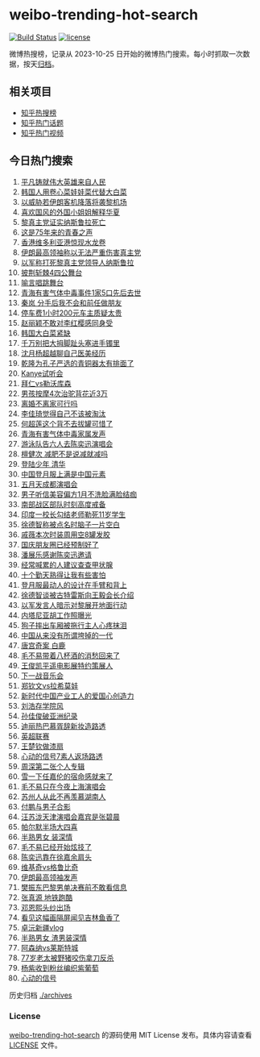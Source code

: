 # weibo-trending-hot-search

[![Build Status](https://github.com/justjavac/weibo-trending-hot-search/workflows/ci/badge.svg?branch=master)](https://github.com/justjavac/weibo-trending-hot-search/actions)
[![license](https://img.shields.io/github/license/justjavac/weibo-trending-hot-search)](https://github.com/justjavac/weibo-trending-hot-search/blob/master/LICENSE)

微博热搜榜，记录从 2023-10-25 日开始的微博热门搜索。每小时抓取一次数据，按天[归档](./archives)。

## 相关项目

- [知乎热搜榜](https://github.com/justjavac/zhihu-trending-top-search)
- [知乎热门话题](https://github.com/justjavac/zhihu-trending-hot-questions)
- [知乎热门视频](https://github.com/justjavac/zhihu-trending-hot-video)

## 今日热门搜索

<!-- BEGIN -->
<!-- 最后更新时间 Sun Sep 29 2024 04:23:04 GMT+0800 (China Standard Time) -->

1. [平凡铸就伟大英雄来自人民](https://s.weibo.com//weibo?q=%23%E5%B9%B3%E5%87%A1%E9%93%B8%E5%B0%B1%E4%BC%9F%E5%A4%A7%E8%8B%B1%E9%9B%84%E6%9D%A5%E8%87%AA%E4%BA%BA%E6%B0%91%23&Refer=new_time)
1. [韩国人用卷心菜娃娃菜代替大白菜](https://s.weibo.com//weibo?q=%23%E9%9F%A9%E5%9B%BD%E4%BA%BA%E7%94%A8%E5%8D%B7%E5%BF%83%E8%8F%9C%E5%A8%83%E5%A8%83%E8%8F%9C%E4%BB%A3%E6%9B%BF%E5%A4%A7%E7%99%BD%E8%8F%9C%23&t=31&band_rank=1&Refer=top)
1. [以威胁若伊朗客机降落将袭黎机场](https://s.weibo.com//weibo?q=%23%E4%BB%A5%E5%A8%81%E8%83%81%E8%8B%A5%E4%BC%8A%E6%9C%97%E5%AE%A2%E6%9C%BA%E9%99%8D%E8%90%BD%E5%B0%86%E8%A2%AD%E9%BB%8E%E6%9C%BA%E5%9C%BA%23&t=31&band_rank=2&Refer=top)
1. [喜欢国风的外国小姐姐解释华夏](https://s.weibo.com//weibo?q=%23%E5%96%9C%E6%AC%A2%E5%9B%BD%E9%A3%8E%E7%9A%84%E5%A4%96%E5%9B%BD%E5%B0%8F%E5%A7%90%E5%A7%90%E8%A7%A3%E9%87%8A%E5%8D%8E%E5%A4%8F%23&t=31&band_rank=3&Refer=top)
1. [黎真主党证实纳斯鲁拉死亡](https://s.weibo.com//weibo?q=%23%E9%BB%8E%E7%9C%9F%E4%B8%BB%E5%85%9A%E8%AF%81%E5%AE%9E%E7%BA%B3%E6%96%AF%E9%B2%81%E6%8B%89%E6%AD%BB%E4%BA%A1%23&t=31&band_rank=4&Refer=top)
1. [这是75年来的青春之声](https://s.weibo.com//weibo?q=%23%E8%BF%99%E6%98%AF75%E5%B9%B4%E6%9D%A5%E7%9A%84%E9%9D%92%E6%98%A5%E4%B9%8B%E5%A3%B0%23&t=31&band_rank=5&Refer=top)
1. [香港维多利亚港惊现水龙卷](https://s.weibo.com//weibo?q=%23%E9%A6%99%E6%B8%AF%E7%BB%B4%E5%A4%9A%E5%88%A9%E4%BA%9A%E6%B8%AF%E6%83%8A%E7%8E%B0%E6%B0%B4%E9%BE%99%E5%8D%B7%23&t=31&band_rank=2&Refer=top)
1. [伊朗最高领袖称以无法严重伤害真主党](https://s.weibo.com//weibo?q=%23%E4%BC%8A%E6%9C%97%E6%9C%80%E9%AB%98%E9%A2%86%E8%A2%96%E7%A7%B0%E4%BB%A5%E6%97%A0%E6%B3%95%E4%B8%A5%E9%87%8D%E4%BC%A4%E5%AE%B3%E7%9C%9F%E4%B8%BB%E5%85%9A%23&t=31&band_rank=6&Refer=top)
1. [以军称打死黎真主党领导人纳斯鲁拉](https://s.weibo.com//weibo?q=%23%E4%BB%A5%E5%86%9B%E7%A7%B0%E6%89%93%E6%AD%BB%E9%BB%8E%E7%9C%9F%E4%B8%BB%E5%85%9A%E9%A2%86%E5%AF%BC%E4%BA%BA%E7%BA%B3%E6%96%AF%E9%B2%81%E6%8B%89%23&t=31&band_rank=8&Refer=top)
1. [披荆斩棘4四公舞台](https://s.weibo.com//weibo?q=%23%E6%8A%AB%E8%8D%86%E6%96%A9%E6%A3%984%E5%9B%9B%E5%85%AC%E8%88%9E%E5%8F%B0%23&t=31&band_rank=9&Refer=top)
1. [喻言唱跳舞台](https://s.weibo.com//weibo?q=%23%E5%96%BB%E8%A8%80%E5%94%B1%E8%B7%B3%E8%88%9E%E5%8F%B0%23&t=31&band_rank=20&Refer=top)
1. [青海有害气体中毒事件1家5口先后去世](https://s.weibo.com//weibo?q=%23%E9%9D%92%E6%B5%B7%E6%9C%89%E5%AE%B3%E6%B0%94%E4%BD%93%E4%B8%AD%E6%AF%92%E4%BA%8B%E4%BB%B61%E5%AE%B65%E5%8F%A3%E5%85%88%E5%90%8E%E5%8E%BB%E4%B8%96%23&t=31&band_rank=38&Refer=top)
1. [秦岚 分手后我不会和前任做朋友](https://s.weibo.com//weibo?q=%E7%A7%A6%E5%B2%9A%20%E5%88%86%E6%89%8B%E5%90%8E%E6%88%91%E4%B8%8D%E4%BC%9A%E5%92%8C%E5%89%8D%E4%BB%BB%E5%81%9A%E6%9C%8B%E5%8F%8B&t=31&band_rank=11&Refer=top)
1. [停车费1小时200元车主质疑太贵](https://s.weibo.com//weibo?q=%23%E5%81%9C%E8%BD%A6%E8%B4%B91%E5%B0%8F%E6%97%B6200%E5%85%83%E8%BD%A6%E4%B8%BB%E8%B4%A8%E7%96%91%E5%A4%AA%E8%B4%B5%23&t=31&band_rank=17&Refer=top)
1. [赵丽颖不敢对李红樱感同身受](https://s.weibo.com//weibo?q=%23%E8%B5%B5%E4%B8%BD%E9%A2%96%E4%B8%8D%E6%95%A2%E5%AF%B9%E6%9D%8E%E7%BA%A2%E6%A8%B1%E6%84%9F%E5%90%8C%E8%BA%AB%E5%8F%97%23&t=31&band_rank=13&Refer=top)
1. [韩国大白菜紧缺](https://s.weibo.com//weibo?q=%23%E9%9F%A9%E5%9B%BD%E5%A4%A7%E7%99%BD%E8%8F%9C%E7%B4%A7%E7%BC%BA%23&t=31&band_rank=15&Refer=top)
1. [千万别把大拇脚趾头塞进手镯里](https://s.weibo.com//weibo?q=%E5%8D%83%E4%B8%87%E5%88%AB%E6%8A%8A%E5%A4%A7%E6%8B%87%E8%84%9A%E8%B6%BE%E5%A4%B4%E5%A1%9E%E8%BF%9B%E6%89%8B%E9%95%AF%E9%87%8C&t=31&band_rank=12&Refer=top)
1. [沈月杨超越聊自己医美经历](https://s.weibo.com//weibo?q=%E6%B2%88%E6%9C%88%E6%9D%A8%E8%B6%85%E8%B6%8A%E8%81%8A%E8%87%AA%E5%B7%B1%E5%8C%BB%E7%BE%8E%E7%BB%8F%E5%8E%86&t=31&band_rank=36&Refer=top)
1. [乾隆为孔子严选的青铜器太有排面了](https://s.weibo.com//weibo?q=%23%E4%B9%BE%E9%9A%86%E4%B8%BA%E5%AD%94%E5%AD%90%E4%B8%A5%E9%80%89%E7%9A%84%E9%9D%92%E9%93%9C%E5%99%A8%E5%A4%AA%E6%9C%89%E6%8E%92%E9%9D%A2%E4%BA%86%23&t=31&band_rank=18&Refer=top)
1. [Kanye试听会](https://s.weibo.com//weibo?q=Kanye%E8%AF%95%E5%90%AC%E4%BC%9A&t=31&band_rank=30&Refer=top)
1. [拜仁vs勒沃库森](https://s.weibo.com//weibo?q=%E6%8B%9C%E4%BB%81vs%E5%8B%92%E6%B2%83%E5%BA%93%E6%A3%AE&t=31&band_rank=8&Refer=top)
1. [男孩按摩4次治驼背花近3万](https://s.weibo.com//weibo?q=%23%E7%94%B7%E5%AD%A9%E6%8C%89%E6%91%A94%E6%AC%A1%E6%B2%BB%E9%A9%BC%E8%83%8C%E8%8A%B1%E8%BF%913%E4%B8%87%23&t=31&band_rank=46&Refer=top)
1. [离婚不离家可行吗](https://s.weibo.com//weibo?q=%23%E7%A6%BB%E5%A9%9A%E4%B8%8D%E7%A6%BB%E5%AE%B6%E5%8F%AF%E8%A1%8C%E5%90%97%23&t=31&band_rank=10&Refer=top)
1. [李佳琦觉得自己不该被淘汰](https://s.weibo.com//weibo?q=%23%E6%9D%8E%E4%BD%B3%E7%90%A6%E8%A7%89%E5%BE%97%E8%87%AA%E5%B7%B1%E4%B8%8D%E8%AF%A5%E8%A2%AB%E6%B7%98%E6%B1%B0%23&t=31&band_rank=25&Refer=top)
1. [何超莲这个背不去拔罐可惜了](https://s.weibo.com//weibo?q=%E4%BD%95%E8%B6%85%E8%8E%B2%E8%BF%99%E4%B8%AA%E8%83%8C%E4%B8%8D%E5%8E%BB%E6%8B%94%E7%BD%90%E5%8F%AF%E6%83%9C%E4%BA%86&t=31&band_rank=23&Refer=top)
1. [青海有害气体中毒家属发声](https://s.weibo.com//weibo?q=%23%E9%9D%92%E6%B5%B7%E6%9C%89%E5%AE%B3%E6%B0%94%E4%BD%93%E4%B8%AD%E6%AF%92%E5%AE%B6%E5%B1%9E%E5%8F%91%E5%A3%B0%23&t=31&band_rank=39&Refer=top)
1. [游泳队告六人去陈奕迅演唱会](https://s.weibo.com//weibo?q=%23%E6%B8%B8%E6%B3%B3%E9%98%9F%E5%91%8A%E5%85%AD%E4%BA%BA%E5%8E%BB%E9%99%88%E5%A5%95%E8%BF%85%E6%BC%94%E5%94%B1%E4%BC%9A%23&t=31&band_rank=18&Refer=top)
1. [檀健次 减肥不是说减就减吗](https://s.weibo.com//weibo?q=%E6%AA%80%E5%81%A5%E6%AC%A1%20%E5%87%8F%E8%82%A5%E4%B8%8D%E6%98%AF%E8%AF%B4%E5%87%8F%E5%B0%B1%E5%87%8F%E5%90%97&t=31&band_rank=14&Refer=top)
1. [登陆少年 清华](https://s.weibo.com//weibo?q=%E7%99%BB%E9%99%86%E5%B0%91%E5%B9%B4%20%E6%B8%85%E5%8D%8E&t=31&band_rank=33&Refer=top)
1. [中国登月服上满是中国元素](https://s.weibo.com//weibo?q=%23%E4%B8%AD%E5%9B%BD%E7%99%BB%E6%9C%88%E6%9C%8D%E4%B8%8A%E6%BB%A1%E6%98%AF%E4%B8%AD%E5%9B%BD%E5%85%83%E7%B4%A0%23&t=31&band_rank=29&Refer=top)
1. [五月天成都演唱会](https://s.weibo.com//weibo?q=%23%E4%BA%94%E6%9C%88%E5%A4%A9%E6%88%90%E9%83%BD%E6%BC%94%E5%94%B1%E4%BC%9A%23&t=31&band_rank=49&Refer=top)
1. [男子听信美容偏方1月不洗脸满脸结痂](https://s.weibo.com//weibo?q=%23%E7%94%B7%E5%AD%90%E5%90%AC%E4%BF%A1%E7%BE%8E%E5%AE%B9%E5%81%8F%E6%96%B91%E6%9C%88%E4%B8%8D%E6%B4%97%E8%84%B8%E6%BB%A1%E8%84%B8%E7%BB%93%E7%97%82%23&t=31&band_rank=31&Refer=top)
1. [南部战区部队时刻高度戒备](https://s.weibo.com//weibo?q=%23%E5%8D%97%E9%83%A8%E6%88%98%E5%8C%BA%E9%83%A8%E9%98%9F%E6%97%B6%E5%88%BB%E9%AB%98%E5%BA%A6%E6%88%92%E5%A4%87%23&t=31&band_rank=32&Refer=top)
1. [印度一校长勾结老师勒死11岁学生](https://s.weibo.com//weibo?q=%23%E5%8D%B0%E5%BA%A6%E4%B8%80%E6%A0%A1%E9%95%BF%E5%8B%BE%E7%BB%93%E8%80%81%E5%B8%88%E5%8B%92%E6%AD%BB11%E5%B2%81%E5%AD%A6%E7%94%9F%23&t=31&band_rank=35&Refer=top)
1. [徐德智称被点名时脑子一片空白](https://s.weibo.com//weibo?q=%23%E5%BE%90%E5%BE%B7%E6%99%BA%E7%A7%B0%E8%A2%AB%E7%82%B9%E5%90%8D%E6%97%B6%E8%84%91%E5%AD%90%E4%B8%80%E7%89%87%E7%A9%BA%E7%99%BD%23&t=31&band_rank=22&Refer=top)
1. [戚薇本次时装周用空8罐发胶](https://s.weibo.com//weibo?q=%E6%88%9A%E8%96%87%E6%9C%AC%E6%AC%A1%E6%97%B6%E8%A3%85%E5%91%A8%E7%94%A8%E7%A9%BA8%E7%BD%90%E5%8F%91%E8%83%B6&t=31&band_rank=19&Refer=top)
1. [国庆朋友圈已经预制好了](https://s.weibo.com//weibo?q=%E5%9B%BD%E5%BA%86%E6%9C%8B%E5%8F%8B%E5%9C%88%E5%B7%B2%E7%BB%8F%E9%A2%84%E5%88%B6%E5%A5%BD%E4%BA%86&t=31&band_rank=21&Refer=top)
1. [潘展乐感谢陈奕迅邀请](https://s.weibo.com//weibo?q=%23%E6%BD%98%E5%B1%95%E4%B9%90%E6%84%9F%E8%B0%A2%E9%99%88%E5%A5%95%E8%BF%85%E9%82%80%E8%AF%B7%23&t=31&band_rank=13&Refer=top)
1. [经常喊累的人建议查查甲状腺](https://s.weibo.com//weibo?q=%23%E7%BB%8F%E5%B8%B8%E5%96%8A%E7%B4%AF%E7%9A%84%E4%BA%BA%E5%BB%BA%E8%AE%AE%E6%9F%A5%E6%9F%A5%E7%94%B2%E7%8A%B6%E8%85%BA%23&t=31&band_rank=33&Refer=top)
1. [十个勤天熟得让我有些害怕](https://s.weibo.com//weibo?q=%E5%8D%81%E4%B8%AA%E5%8B%A4%E5%A4%A9%E7%86%9F%E5%BE%97%E8%AE%A9%E6%88%91%E6%9C%89%E4%BA%9B%E5%AE%B3%E6%80%95&t=31&band_rank=39&Refer=top)
1. [登月服最动人的设计在手臂和背上](https://s.weibo.com//weibo?q=%23%E7%99%BB%E6%9C%88%E6%9C%8D%E6%9C%80%E5%8A%A8%E4%BA%BA%E7%9A%84%E8%AE%BE%E8%AE%A1%E5%9C%A8%E6%89%8B%E8%87%82%E5%92%8C%E8%83%8C%E4%B8%8A%23&t=31&band_rank=43&Refer=top)
1. [徐德智谈被古特雷斯向王毅会长介绍](https://s.weibo.com//weibo?q=%23%E5%BE%90%E5%BE%B7%E6%99%BA%E8%B0%88%E8%A2%AB%E5%8F%A4%E7%89%B9%E9%9B%B7%E6%96%AF%E5%90%91%E7%8E%8B%E6%AF%85%E4%BC%9A%E9%95%BF%E4%BB%8B%E7%BB%8D%23&t=31&band_rank=26&Refer=top)
1. [以军发言人暗示对黎展开地面行动](https://s.weibo.com//weibo?q=%23%E4%BB%A5%E5%86%9B%E5%8F%91%E8%A8%80%E4%BA%BA%E6%9A%97%E7%A4%BA%E5%AF%B9%E9%BB%8E%E5%B1%95%E5%BC%80%E5%9C%B0%E9%9D%A2%E8%A1%8C%E5%8A%A8%23&t=31&band_rank=42&Refer=top)
1. [内塔尼亚胡工作照曝光](https://s.weibo.com//weibo?q=%23%E5%86%85%E5%A1%94%E5%B0%BC%E4%BA%9A%E8%83%A1%E5%B7%A5%E4%BD%9C%E7%85%A7%E6%9B%9D%E5%85%89%23&t=31&band_rank=43&Refer=top)
1. [狗子摔出车厢被拖行主人心疼抹泪](https://s.weibo.com//weibo?q=%23%E7%8B%97%E5%AD%90%E6%91%94%E5%87%BA%E8%BD%A6%E5%8E%A2%E8%A2%AB%E6%8B%96%E8%A1%8C%E4%B8%BB%E4%BA%BA%E5%BF%83%E7%96%BC%E6%8A%B9%E6%B3%AA%23&t=31&band_rank=46&Refer=top)
1. [中国从来没有所谓垮掉的一代](https://s.weibo.com//weibo?q=%23%E4%B8%AD%E5%9B%BD%E4%BB%8E%E6%9D%A5%E6%B2%A1%E6%9C%89%E6%89%80%E8%B0%93%E5%9E%AE%E6%8E%89%E7%9A%84%E4%B8%80%E4%BB%A3%23&t=31&band_rank=13&Refer=top)
1. [唐宫奇案 白鹿](https://s.weibo.com//weibo?q=%E5%94%90%E5%AE%AB%E5%A5%87%E6%A1%88%20%E7%99%BD%E9%B9%BF&t=31&band_rank=37&Refer=top)
1. [毛不易带着八杯酒的消愁回来了](https://s.weibo.com//weibo?q=%E6%AF%9B%E4%B8%8D%E6%98%93%E5%B8%A6%E7%9D%80%E5%85%AB%E6%9D%AF%E9%85%92%E7%9A%84%E6%B6%88%E6%84%81%E5%9B%9E%E6%9D%A5%E4%BA%86&t=31&band_rank=7&Refer=top)
1. [王俊凯平遥电影展特约策展人](https://s.weibo.com//weibo?q=%23%E7%8E%8B%E4%BF%8A%E5%87%AF%E5%B9%B3%E9%81%A5%E7%94%B5%E5%BD%B1%E5%B1%95%E7%89%B9%E7%BA%A6%E7%AD%96%E5%B1%95%E4%BA%BA%23&t=31&band_rank=48&Refer=top)
1. [下一战音乐会](https://s.weibo.com//weibo?q=%23%E4%B8%8B%E4%B8%80%E6%88%98%E9%9F%B3%E4%B9%90%E4%BC%9A%23&t=31&band_rank=9&Refer=top)
1. [郑钦文vs拉希莫娃](https://s.weibo.com//weibo?q=%23%E9%83%91%E9%92%A6%E6%96%87vs%E6%8B%89%E5%B8%8C%E8%8E%AB%E5%A8%83%23&t=31&band_rank=46&Refer=top)
1. [新时代中国产业工人的爱国心创造力](https://s.weibo.com//weibo?q=%23%E6%96%B0%E6%97%B6%E4%BB%A3%E4%B8%AD%E5%9B%BD%E4%BA%A7%E4%B8%9A%E5%B7%A5%E4%BA%BA%E7%9A%84%E7%88%B1%E5%9B%BD%E5%BF%83%E5%88%9B%E9%80%A0%E5%8A%9B%23&Refer=new_time)
1. [刘浩存学院风](https://s.weibo.com//weibo?q=%23%E5%88%98%E6%B5%A9%E5%AD%98%E5%AD%A6%E9%99%A2%E9%A3%8E%23&t=31&band_rank=16&Refer=top)
1. [孙佳俊破亚洲纪录](https://s.weibo.com//weibo?q=%23%E5%AD%99%E4%BD%B3%E4%BF%8A%E7%A0%B4%E4%BA%9A%E6%B4%B2%E7%BA%AA%E5%BD%95%23&t=31&band_rank=44&Refer=top)
1. [迪丽热巴慕胥辞新妆造路透](https://s.weibo.com//weibo?q=%23%E8%BF%AA%E4%B8%BD%E7%83%AD%E5%B7%B4%E6%85%95%E8%83%A5%E8%BE%9E%E6%96%B0%E5%A6%86%E9%80%A0%E8%B7%AF%E9%80%8F%23&t=31&band_rank=22&Refer=top)
1. [英超联赛](https://s.weibo.com//weibo?q=%23%E8%8B%B1%E8%B6%85%E8%81%94%E8%B5%9B%23&t=31&band_rank=44&Refer=top)
1. [王楚钦做漆扇](https://s.weibo.com//weibo?q=%23%E7%8E%8B%E6%A5%9A%E9%92%A6%E5%81%9A%E6%BC%86%E6%89%87%23&t=31&band_rank=29&Refer=top)
1. [心动的信号7素人返场路透](https://s.weibo.com//weibo?q=%23%E5%BF%83%E5%8A%A8%E7%9A%84%E4%BF%A1%E5%8F%B77%E7%B4%A0%E4%BA%BA%E8%BF%94%E5%9C%BA%E8%B7%AF%E9%80%8F%23&t=31&band_rank=6&Refer=top)
1. [周深第二张个人专辑](https://s.weibo.com//weibo?q=%23%E5%91%A8%E6%B7%B1%E7%AC%AC%E4%BA%8C%E5%BC%A0%E4%B8%AA%E4%BA%BA%E4%B8%93%E8%BE%91%23&t=31&band_rank=40&Refer=top)
1. [雪一下任嘉伦的宿命感就来了](https://s.weibo.com//weibo?q=%E9%9B%AA%E4%B8%80%E4%B8%8B%E4%BB%BB%E5%98%89%E4%BC%A6%E7%9A%84%E5%AE%BF%E5%91%BD%E6%84%9F%E5%B0%B1%E6%9D%A5%E4%BA%86&t=31&band_rank=36&Refer=top)
1. [毛不易只在今夜上海演唱会](https://s.weibo.com//weibo?q=%E6%AF%9B%E4%B8%8D%E6%98%93%E5%8F%AA%E5%9C%A8%E4%BB%8A%E5%A4%9C%E4%B8%8A%E6%B5%B7%E6%BC%94%E5%94%B1%E4%BC%9A&t=31&band_rank=29&Refer=top)
1. [苏州人从此不再羡慕湖南人](https://s.weibo.com//weibo?q=%23%E8%8B%8F%E5%B7%9E%E4%BA%BA%E4%BB%8E%E6%AD%A4%E4%B8%8D%E5%86%8D%E7%BE%A1%E6%85%95%E6%B9%96%E5%8D%97%E4%BA%BA%23&t=31&band_rank=24&Refer=top)
1. [付鹏与男子合影](https://s.weibo.com//weibo?q=%23%E4%BB%98%E9%B9%8F%E4%B8%8E%E7%94%B7%E5%AD%90%E5%90%88%E5%BD%B1%23&t=31&band_rank=41&Refer=top)
1. [汪苏泷天津演唱会嘉宾是张碧晨](https://s.weibo.com//weibo?q=%23%E6%B1%AA%E8%8B%8F%E6%B3%B7%E5%A4%A9%E6%B4%A5%E6%BC%94%E5%94%B1%E4%BC%9A%E5%98%89%E5%AE%BE%E6%98%AF%E5%BC%A0%E7%A2%A7%E6%99%A8%23&t=31&band_rank=40&Refer=top)
1. [帕尔默半场大四喜](https://s.weibo.com//weibo?q=%E5%B8%95%E5%B0%94%E9%BB%98%E5%8D%8A%E5%9C%BA%E5%A4%A7%E5%9B%9B%E5%96%9C&t=31&band_rank=50&Refer=top)
1. [半熟男女 装深情](https://s.weibo.com//weibo?q=%E5%8D%8A%E7%86%9F%E7%94%B7%E5%A5%B3%20%E8%A3%85%E6%B7%B1%E6%83%85&t=31&band_rank=23&Refer=top)
1. [毛不易已经开始炫技了](https://s.weibo.com//weibo?q=%E6%AF%9B%E4%B8%8D%E6%98%93%E5%B7%B2%E7%BB%8F%E5%BC%80%E5%A7%8B%E7%82%AB%E6%8A%80%E4%BA%86&t=31&band_rank=27&Refer=top)
1. [陈奕迅靠在徐嘉余肩头](https://s.weibo.com//weibo?q=%23%E9%99%88%E5%A5%95%E8%BF%85%E9%9D%A0%E5%9C%A8%E5%BE%90%E5%98%89%E4%BD%99%E8%82%A9%E5%A4%B4%23&t=31&band_rank=26&Refer=top)
1. [维基奇vs格鲁比奇](https://s.weibo.com//weibo?q=%23%E7%BB%B4%E5%9F%BA%E5%A5%87vs%E6%A0%BC%E9%B2%81%E6%AF%94%E5%A5%87%23&t=31&band_rank=45&Refer=top)
1. [伊朗最高领袖发声](https://s.weibo.com//weibo?q=%23%E4%BC%8A%E6%9C%97%E6%9C%80%E9%AB%98%E9%A2%86%E8%A2%96%E5%8F%91%E5%A3%B0%23&t=31&band_rank=34&Refer=top)
1. [樊振东巴黎男单决赛前不敢看信息](https://s.weibo.com//weibo?q=%23%E6%A8%8A%E6%8C%AF%E4%B8%9C%E5%B7%B4%E9%BB%8E%E7%94%B7%E5%8D%95%E5%86%B3%E8%B5%9B%E5%89%8D%E4%B8%8D%E6%95%A2%E7%9C%8B%E4%BF%A1%E6%81%AF%23&t=31&band_rank=48&Refer=top)
1. [张真源 地铁跑酷](https://s.weibo.com//weibo?q=%E5%BC%A0%E7%9C%9F%E6%BA%90%20%E5%9C%B0%E9%93%81%E8%B7%91%E9%85%B7&t=31&band_rank=42&Refer=top)
1. [邓恩熙头纱出场](https://s.weibo.com//weibo?q=%E9%82%93%E6%81%A9%E7%86%99%E5%A4%B4%E7%BA%B1%E5%87%BA%E5%9C%BA&t=31&band_rank=39&Refer=top)
1. [看见这幅画隔屏闻见吉林鱼香了](https://s.weibo.com//weibo?q=%23%E7%9C%8B%E8%A7%81%E8%BF%99%E5%B9%85%E7%94%BB%E9%9A%94%E5%B1%8F%E9%97%BB%E8%A7%81%E5%90%89%E6%9E%97%E9%B1%BC%E9%A6%99%E4%BA%86%23&t=31&band_rank=9&Refer=top)
1. [卓沅新疆vlog](https://s.weibo.com//weibo?q=%23%E5%8D%93%E6%B2%85%E6%96%B0%E7%96%86vlog%23&t=31&band_rank=28&Refer=top)
1. [半熟男女 渣男装深情](https://s.weibo.com//weibo?q=%E5%8D%8A%E7%86%9F%E7%94%B7%E5%A5%B3%20%E6%B8%A3%E7%94%B7%E8%A3%85%E6%B7%B1%E6%83%85&t=31&band_rank=32&Refer=top)
1. [阿森纳vs莱斯特城](https://s.weibo.com//weibo?q=%23%E9%98%BF%E6%A3%AE%E7%BA%B3vs%E8%8E%B1%E6%96%AF%E7%89%B9%E5%9F%8E%23&t=31&band_rank=43&Refer=top)
1. [77岁老太被野猪咬伤拿刀反杀](https://s.weibo.com//weibo?q=%2377%E5%B2%81%E8%80%81%E5%A4%AA%E8%A2%AB%E9%87%8E%E7%8C%AA%E5%92%AC%E4%BC%A4%E6%8B%BF%E5%88%80%E5%8F%8D%E6%9D%80%23&t=31&band_rank=45&Refer=top)
1. [杨紫收到粉丝编织紫葡萄](https://s.weibo.com//weibo?q=%23%E6%9D%A8%E7%B4%AB%E6%94%B6%E5%88%B0%E7%B2%89%E4%B8%9D%E7%BC%96%E7%BB%87%E7%B4%AB%E8%91%A1%E8%90%84%23&t=31&band_rank=47&Refer=top)
1. [心动的信号](https://s.weibo.com//weibo?q=%E5%BF%83%E5%8A%A8%E7%9A%84%E4%BF%A1%E5%8F%B7&t=31&band_rank=49&Refer=top)

<!-- END -->

历史归档 [./archives](./archives)

### License

[weibo-trending-hot-search](https://github.com/justjavac/weibo-trending-hot-search) 的源码使用 MIT License
发布。具体内容请查看 [LICENSE](./LICENSE) 文件。

